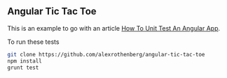 ## Angular Tic Tac Toe

This is an example to go with an article [How To Unit Test An Angular App](http://www.alexrothenberg.com/2013/08/06/how-to-unit-test-an-angularjs-app.html).

To run these tests

```bash
git clone https://github.com/alexrothenberg/angular-tic-tac-toe
npm install
grunt test
```

